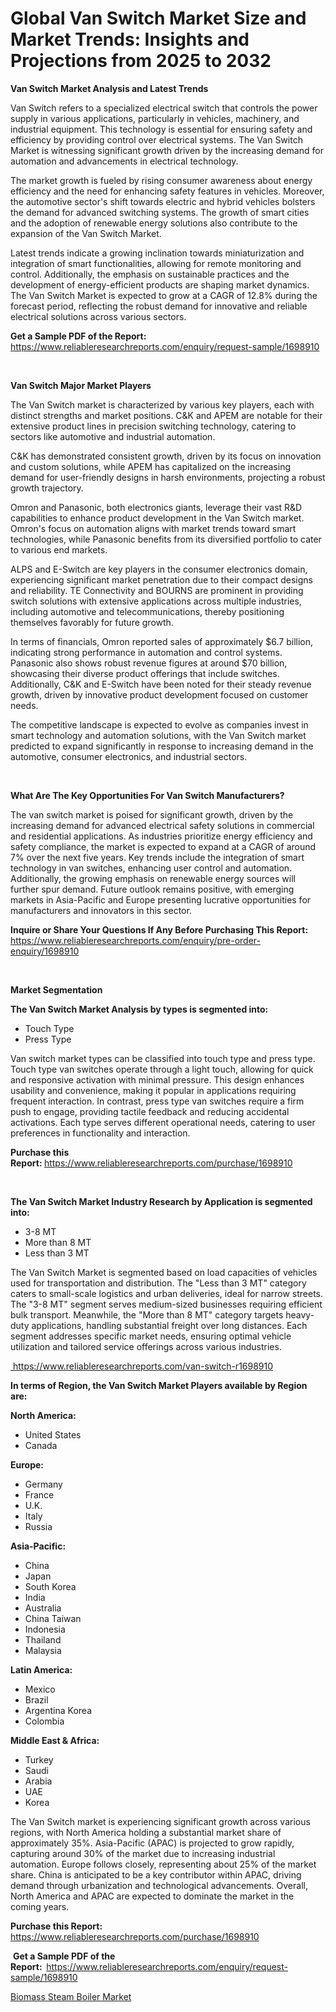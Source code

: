 <p><h1>Global Van Switch Market Size and Market Trends: Insights and Projections from 2025 to 2032</h1></p><p><strong>Van Switch Market Analysis and Latest Trends</strong></p>
<p><p>Van Switch refers to a specialized electrical switch that controls the power supply in various applications, particularly in vehicles, machinery, and industrial equipment. This technology is essential for ensuring safety and efficiency by providing control over electrical systems. The Van Switch Market is witnessing significant growth driven by the increasing demand for automation and advancements in electrical technology. </p><p>The market growth is fueled by rising consumer awareness about energy efficiency and the need for enhancing safety features in vehicles. Moreover, the automotive sector's shift towards electric and hybrid vehicles bolsters the demand for advanced switching systems. The growth of smart cities and the adoption of renewable energy solutions also contribute to the expansion of the Van Switch Market.</p><p>Latest trends indicate a growing inclination towards miniaturization and integration of smart functionalities, allowing for remote monitoring and control. Additionally, the emphasis on sustainable practices and the development of energy-efficient products are shaping market dynamics. The Van Switch Market is expected to grow at a CAGR of 12.8% during the forecast period, reflecting the robust demand for innovative and reliable electrical solutions across various sectors.</p></p>
<p><strong>Get a Sample PDF of the Report:&nbsp;</strong> <a href="https://www.reliableresearchreports.com/enquiry/request-sample/1698910?utm_campaign=2629&utm_medium=2&utm_source=Github&utm_content=ia&utm_term=27032025&utm_id=van-switch">https://www.reliableresearchreports.com/enquiry/request-sample/1698910</a></p>
<p>&nbsp;</p>
<p><strong>Van Switch Major Market Players</strong></p>
<p><p>The Van Switch market is characterized by various key players, each with distinct strengths and market positions. C&K and APEM are notable for their extensive product lines in precision switching technology, catering to sectors like automotive and industrial automation. </p><p>C&K has demonstrated consistent growth, driven by its focus on innovation and custom solutions, while APEM has capitalized on the increasing demand for user-friendly designs in harsh environments, projecting a robust growth trajectory.</p><p>Omron and Panasonic, both electronics giants, leverage their vast R&D capabilities to enhance product development in the Van Switch market. Omron's focus on automation aligns with market trends toward smart technologies, while Panasonic benefits from its diversified portfolio to cater to various end markets.</p><p>ALPS and E-Switch are key players in the consumer electronics domain, experiencing significant market penetration due to their compact designs and reliability. TE Connectivity and BOURNS are prominent in providing switch solutions with extensive applications across multiple industries, including automotive and telecommunications, thereby positioning themselves favorably for future growth.</p><p>In terms of financials, Omron reported sales of approximately $6.7 billion, indicating strong performance in automation and control systems. Panasonic also shows robust revenue figures at around $70 billion, showcasing their diverse product offerings that include switches. Additionally, C&K and E-Switch have been noted for their steady revenue growth, driven by innovative product development focused on customer needs.</p><p>The competitive landscape is expected to evolve as companies invest in smart technology and automation solutions, with the Van Switch market predicted to expand significantly in response to increasing demand in the automotive, consumer electronics, and industrial sectors.</p></p>
<p>&nbsp;</p>
<p><strong>What Are The Key Opportunities For Van Switch Manufacturers?</strong></p>
<p><p>The van switch market is poised for significant growth, driven by the increasing demand for advanced electrical safety solutions in commercial and residential applications. As industries prioritize energy efficiency and safety compliance, the market is expected to expand at a CAGR of around 7% over the next five years. Key trends include the integration of smart technology in van switches, enhancing user control and automation. Additionally, the growing emphasis on renewable energy sources will further spur demand. Future outlook remains positive, with emerging markets in Asia-Pacific and Europe presenting lucrative opportunities for manufacturers and innovators in this sector.</p></p>
<p><strong>Inquire or Share Your Questions If Any Before Purchasing This Report:</strong> <a href="https://www.reliableresearchreports.com/enquiry/pre-order-enquiry/1698910?utm_campaign=2629&utm_medium=2&utm_source=Github&utm_content=ia&utm_term=27032025&utm_id=van-switch">https://www.reliableresearchreports.com/enquiry/pre-order-enquiry/1698910</a></p>
<p>&nbsp;</p>
<p><strong>Market Segmentation</strong></p>
<p><strong>The Van Switch Market Analysis by types is segmented into:</strong></p>
<p><ul><li>Touch Type</li><li>Press Type</li></ul></p>
<p><p>Van switch market types can be classified into touch type and press type. Touch type van switches operate through a light touch, allowing for quick and responsive activation with minimal pressure. This design enhances usability and convenience, making it popular in applications requiring frequent interaction. In contrast, press type van switches require a firm push to engage, providing tactile feedback and reducing accidental activations. Each type serves different operational needs, catering to user preferences in functionality and interaction.</p></p>
<p><strong>Purchase this Report:&nbsp;</strong><a href="https://www.reliableresearchreports.com/purchase/1698910?utm_campaign=2629&utm_medium=2&utm_source=Github&utm_content=ia&utm_term=27032025&utm_id=van-switch">https://www.reliableresearchreports.com/purchase/1698910</a></p>
<p>&nbsp;</p>
<p><strong>The Van Switch Market Industry Research by Application is segmented into:</strong></p>
<p><ul><li>3-8 MT</li><li>More than 8 MT</li><li>Less than 3 MT</li></ul></p>
<p><p>The Van Switch Market is segmented based on load capacities of vehicles used for transportation and distribution. The "Less than 3 MT" category caters to small-scale logistics and urban deliveries, ideal for narrow streets. The "3-8 MT" segment serves medium-sized businesses requiring efficient bulk transport. Meanwhile, the "More than 8 MT" category targets heavy-duty applications, handling substantial freight over long distances. Each segment addresses specific market needs, ensuring optimal vehicle utilization and tailored service offerings across various industries.</p></p>
<p><a href="https://www.reliableresearchreports.com/van-switch-r1698910?utm_campaign=2629&utm_medium=2&utm_source=Github&utm_content=ia&utm_term=27032025&utm_id=van-switch">&nbsp;https://www.reliableresearchreports.com/van-switch-r1698910</a></p>
<p><strong>In terms of Region, the Van Switch Market Players available by Region are:</strong></p>
<p>
    <p> <strong> North America: </strong>
        <ul>
            <li>United States</li>
            <li>Canada</li>
        </ul>
        </p> 
    <p> <strong> Europe: </strong>
        <ul>
            <li>Germany</li>
            <li>France</li>
            <li>U.K.</li>
            <li>Italy</li>
            <li>Russia</li>
        </ul>
        </p> 
    <p> <strong> Asia-Pacific: </strong>
        <ul>
            <li>China</li>
            <li>Japan</li>
            <li>South Korea</li>
            <li>India</li>
            <li>Australia</li>
            <li>China Taiwan</li>
            <li>Indonesia</li>
            <li>Thailand</li>
            <li>Malaysia</li>
        </ul>
        </p> 
    <p> <strong> Latin America: </strong>
        <ul>
            <li>Mexico</li>
            <li>Brazil</li>
            <li>Argentina Korea</li>
            <li>Colombia</li>
        </ul>
        </p> 
    <p> <strong> Middle East & Africa: </strong>
        <ul>
            <li>Turkey</li>
            <li>Saudi</li>
            <li>Arabia</li>
            <li>UAE</li>
            <li>Korea</li>
        </ul>
    </p>
    </p>
<p><p>The Van Switch market is experiencing significant growth across various regions, with North America holding a substantial market share of approximately 35%. Asia-Pacific (APAC) is projected to grow rapidly, capturing around 30% of the market due to increasing industrial automation. Europe follows closely, representing about 25% of the market share. China is anticipated to be a key contributor within APAC, driving demand through urbanization and technological advancements. Overall, North America and APAC are expected to dominate the market in the coming years.</p></p>
<p><strong>Purchase this Report: </strong><a href="https://www.reliableresearchreports.com/purchase/1698910?utm_campaign=2629&utm_medium=2&utm_source=Github&utm_content=ia&utm_term=27032025&utm_id=van-switch">https://www.reliableresearchreports.com/purchase/1698910</a></p>
<p>&nbsp;<strong>Get a Sample PDF of the Report:&nbsp;&nbsp;</strong><a href="https://www.reliableresearchreports.com/enquiry/request-sample/1698910?utm_campaign=2629&utm_medium=2&utm_source=Github&utm_content=ia&utm_term=27032025&utm_id=van-switch">https://www.reliableresearchreports.com/enquiry/request-sample/1698910</a></p>
<p><strong></strong></p>
<p><p><a href="https://github.com/ulyssacrayne00231/Market-Research-Report-List-1/blob/main/biomass-steam-boiler-market.md?utm_campaign=2629&utm_medium=2&utm_source=Github&utm_content=ia&utm_term=27032025&utm_id=van-switch">Biomass Steam Boiler Market</a></p></p>